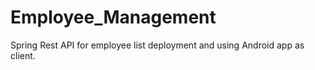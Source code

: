 # Employee_Management
 Spring Rest API for employee list deployment and using Android app as client.

